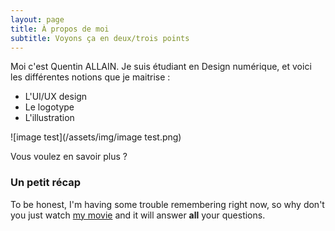 ```yaml
---
layout: page
title: À propos de moi
subtitle: Voyons ça en deux/trois points
---
```


Moi c'est Quentin ALLAIN. Je suis étudiant en Design numérique, et voici les différentes notions que je maitrise :

- L'UI/UX design
- Le logotype
- L'illustration

![image test](/assets/img/image test.png)

Vous voulez en savoir plus ?

### Un petit récap

To be honest, I'm having some trouble remembering right now, so why don't you just watch [my movie](https://en.wikipedia.org/wiki/The_Princess_Bride_%28film%29) and it will answer **all** your questions.
